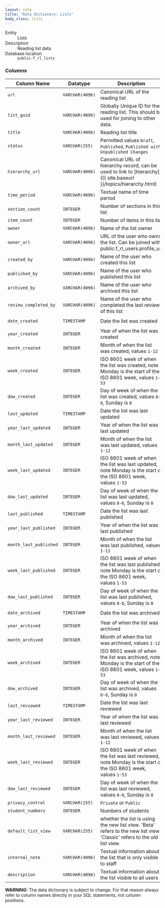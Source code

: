 ```yaml
---
layout: site
title: "Data dictionary: Lists"
body_class: lists
---
```


<dl>
  <dt>Entity</dt>
  <dd>Lists</dd>

  <dt>Description</dt>
  <dd>Reading list data</dd>

  <dt>Database location</dt>
  <dd><code>public.f_rl_lists</code></dd>
</dl>

### Columns

| Column Name | Datatype | Description | Example
| --- | --- | --- | --- |
| `url` | `VARCHAR(4096)` | Canonical URL of the reading list |
| `list_guid` | `VARCHAR(4096)` | Globally Unique ID for the reading list. This should be used for joining to other data. | `DE53F159-8AE9-F8D4-6518-263DED7D56E9` |
| `title` | `VARCHAR(4096)` | Reading list title |
| `status` | `VARCHAR(255)` | Permitted values `Draft`, `Published`, `Published with Unpublished Changes` | `Draft`
| `hierarchy_url` | `VARCHAR(4096)` | Canonical URL of hierarchy record, can be used to link to [hierarchy]({{ site.baseurl }}/topics/hierarchy.html) |
| `time_period` | `VARCHAR(4096)` | Textual name of time period | `Autumn Term 18`
| `section_count` | `INTEGER` | Number of sections in this list | `23`
| `item_count` | `INTEGER` | Number of items in this list | `170`
| `owner` | `VARCHAR(4096)` | Name of the list owner |
| `owner_url` | `VARCHAR(4096)` | URL of the user who owns the list. Can be joined with public.f_rl_users.profile_url |
| `created_by` | `VARCHAR(4096)` | Name of the user who created this list |
| `published_by` | `VARCHAR(4096)` | Name of the user who published this list |
| `archived_by` | `VARCHAR(4096)` | Name of the user who archived this list |
| `review_completed_by` | `VARCHAR(4096)` | Name of the user who completed the last review of this list |
| `date_created` | `TIMESTAMP` | Date the list was created | `2016-01-12 00:00:00.0`
| `year_created` | `INTEGER` | Year of when the list was created | `2018`
| `month_created` | `INTEGER` | Month of when the list was created, values `1-12` | `12`
| `week_created` | `INTEGER` | ISO 8601 week of when the list was created, note Monday is the start of the ISO 8601 week, values `1-53` | `52`
| `dow_created` | `INTEGER` | Day of week of when the list was created, values `0-6`, Sunday is `0` | 5
| `last_updated` | `TIMESTAMP` | Date the list was last updated | `2016-01-12 00:00:00.0`
| `year_last_updated` | `INTEGER` | Year of when the list was last updated | `2018`
| `month_last_updated` | `INTEGER` | Month of when the list was last updated, values `1-12` | `12`
| `week_last_updated` | `INTEGER` | ISO 8601 week of when the list was last updated, note Monday is the start of the ISO 8601 week, values `1-53` | `52`
| `dow_last_updated` | `INTEGER` | Day of week of when the list was last updated, values `0-6`, Sunday is `0` | 5
| `last_published` | `TIMESTAMP` | Date the list was last published | `2016-01-12 00:00:00.0`
| `year_last_published` | `INTEGER` | Year of when the list was last published | `2018`
| `month_last_published` | `INTEGER` | Month of when the list was last published, values `1-12` | `12`
| `week_last_published` | `INTEGER` | ISO 8601 week of when the list was last published, note Monday is the start of the ISO 8601 week, values `1-53` | `52`
| `dow_last_published` | `INTEGER` | Day of week of when the list was last published, values `0-6`, Sunday is `0` | 5
| `date_archived` | `TIMESTAMP` | Date the list was archived | `2016-01-12 00:00:00.0`
| `year_archived` | `INTEGER` | Year of when the list was archived | `2018`
| `month_archived` | `INTEGER` | Month of when the list was archived, values `1-12` | `12`
| `week_archived` | `INTEGER` | ISO 8601 week of when the list was archived, note Monday is the start of the ISO 8601 week, values `1-53` | `52`
| `dow_archived` | `INTEGER` | Day of week of when the list was archived, values `0-6`, Sunday is `0` | 5
| `last_reviewed` | `TIMESTAMP` | Date the list was last reviewed | `2016-01-12 00:00:00.0`
| `year_last_reviewed` | `INTEGER` | Year of when the list was last reviewed | `2018`
| `month_last_reviewed` | `INTEGER` | Month of when the list was last reviewed, values `1-12` | `12`
| `week_last_reviewed` | `INTEGER` | ISO 8601 week of when the list was last reviewed, note Monday is the start of the ISO 8601 week, values `1-53` | `52`
| `dow_last_reviewed` | `INTEGER` | Day of week of when the list was last reviewed, values `0-6`, Sunday is `0` | 5
| `privacy_control` | `VARCHAR(255)` | `Private` or `Public` | `Public`
| `student_numbers` | `INTEGER` | Numbers of students | `84`
| `default_list_view` | `VARCHAR(255)` | whether the list is using the new list view. 'Beta' refers to the new list view. 'Classic' refers to the old list view. | `Beta is default`
| `internal_note` | `VARCHAR(4096)` | Textual information about the list that is only visible to staff | `example note for staff` |
| `description` | `VARCHAR(4096)` | Textual information about the list visible to all users | `example note` |

**WARNING:** The data dictionary is subject to change. For that reason always refer to column names directly in your SQL statements, not column positions.
